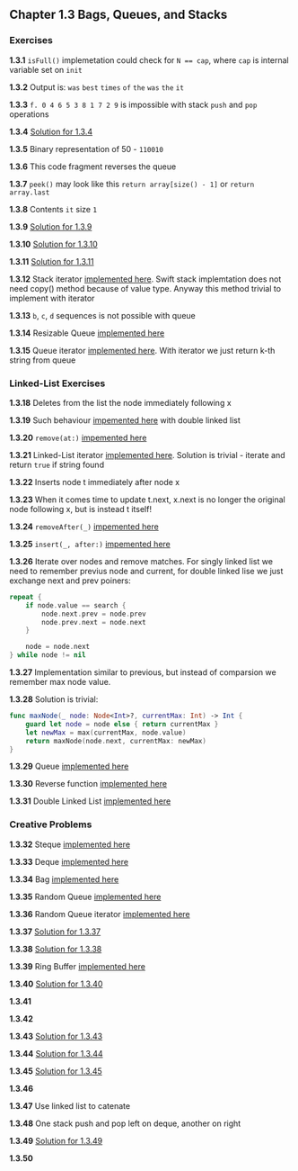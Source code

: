 ## Chapter 1.3 Bags, Queues, and Stacks

### Exercises

**1.3.1**  `isFull()` implemetation could check for `N == cap`, where `cap` is internal variable set on `init`

**1.3.2** Output is: `was` `best` `times` `of` `the` `was` `the` `it`

**1.3.3** `f. 0 4 6 5 3 8 1 7 2 9` is impossible with stack `push` and `pop` operations

**1.3.4** [Solution for 1.3.4](1.3.4.md)

**1.3.5** Binary representation of 50 - `110010`

**1.3.6** This code fragment reverses the queue

**1.3.7** `peek()` may look like this `return array[size() - 1]` or `return array.last`

**1.3.8** Contents `it` size `1`

**1.3.9** [Solution for 1.3.9](1.3.9.md)

**1.3.10** [Solution for 1.3.10](1.3.10.md)

**1.3.11** [Solution for 1.3.11](1.3.11.md)

**1.3.12** Stack iterator [implemented here](https://github.com/SergeyKuryanov/Swift-Data-Structures-and-Algorithms/tree/master/Stack#array). Swift stack implemtation does not need copy() method because of value type. Anyway this method trivial to implement with iterator

**1.3.13** `b`, `c`, `d` sequences is not possible with queue

**1.3.14** Resizable Queue [implemented here](https://github.com/SergeyKuryanov/Swift-Data-Structures-and-Algorithms/tree/master/Queue#resizable-array)

**1.3.15** Queue iterator [implemented here](https://github.com/SergeyKuryanov/Swift-Data-Structures-and-Algorithms/tree/master/Queue#array). With iterator we just return k-th string from queue

### Linked-List Exercises

**1.3.18** Deletes from the list the node immediately following x

**1.3.19** Such behaviour [impemented here](https://github.com/SergeyKuryanov/Swift-Data-Structures-and-Algorithms/tree/master/Linked%20List#double-linked-list) with double linked list

**1.3.20** `remove(at:)` [impemented here](https://github.com/SergeyKuryanov/Swift-Data-Structures-and-Algorithms/tree/master/Linked%20List)

**1.3.21** Linked-List iterator [implemented here](https://github.com/SergeyKuryanov/Swift-Data-Structures-and-Algorithms/tree/master/Linked%20List). Solution is trivial - iterate and return `true` if string found

**1.3.22** Inserts node t immediately after node x

**1.3.23** When it comes time to update t.next, x.next is no longer the original node following x, but is instead t itself!

**1.3.24** `removeAfter(_)` [impemented here](https://github.com/SergeyKuryanov/Swift-Data-Structures-and-Algorithms/tree/master/Linked%20List)

**1.3.25** `insert(_, after:)` [impemented here](https://github.com/SergeyKuryanov/Swift-Data-Structures-and-Algorithms/tree/master/Linked%20List)

**1.3.26** Iterate over nodes and remove matches. For singly linked list we need to remember previus node and current, for double linked lise we just exchange next and prev poiners:

```swift
repeat {
    if node.value == search {
        node.next.prev = node.prev
        node.prev.next = node.next
    }

    node = node.next
} while node != nil
```

**1.3.27** Implementation similar to previous, but instead of comparsion we remember max node value.

**1.3.28** Solution is trivial:
```swift
func maxNode(_ node: Node<Int>?, currentMax: Int) -> Int {
    guard let node = node else { return currentMax }
    let newMax = max(currentMax, node.value)
    return maxNode(node.next, currentMax: newMax)
}
```

**1.3.29** Queue [implemented here](https://github.com/SergeyKuryanov/Swift-Data-Structures-and-Algorithms/tree/master/Queue)

**1.3.30** Reverse function [implemented here](https://github.com/SergeyKuryanov/Swift-Data-Structures-and-Algorithms/tree/master/Linked%20List)

**1.3.31** Double Linked List [implemented here](https://github.com/SergeyKuryanov/Swift-Data-Structures-and-Algorithms/tree/master/Linked%20List#double-linked-list)

### Creative Problems

**1.3.32** Steque [implemented here](https://github.com/SergeyKuryanov/Swift-Data-Structures-and-Algorithms/tree/master/Steque)

**1.3.33** Deque [implemented here](https://github.com/SergeyKuryanov/Swift-Data-Structures-and-Algorithms/tree/master/Deque)

**1.3.34** Bag [implemented here](https://github.com/SergeyKuryanov/Swift-Data-Structures-and-Algorithms/tree/master/Bag)

**1.3.35** Random Queue [implemented here](https://github.com/SergeyKuryanov/Swift-Data-Structures-and-Algorithms/tree/master/Queue#random-queue)

**1.3.36** Random Queue iterator [implemented here](https://github.com/SergeyKuryanov/Swift-Data-Structures-and-Algorithms/tree/master/Queue#random-queue)

**1.3.37** [Solution for 1.3.37](1.3.37.md)

**1.3.38** [Solution for 1.3.38](1.3.38.md)

**1.3.39** Ring Buffer [implemented here](https://github.com/SergeyKuryanov/Swift-Data-Structures-and-Algorithms/tree/master/Ring%20Buffer)

**1.3.40** [Solution for 1.3.40](1.3.40.md)

**1.3.41**

**1.3.42** 

**1.3.43** [Solution for 1.3.43](1.3.43.md)

**1.3.44** [Solution for 1.3.44](1.3.44.md)

**1.3.45** [Solution for 1.3.45](1.3.45.md)

**1.3.46**

**1.3.47** Use linked list to catenate

**1.3.48** One stack push and pop left on deque, another on right

**1.3.49** [Solution for 1.3.49](1.3.49.md)

**1.3.50** 



